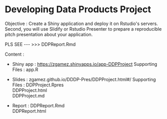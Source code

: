 # Developing Data Products Project

Objective : Create a Shiny application and deploy it on Rstudio's servers. Second, you will use Slidify or Rstudio Presenter to prepare a reproducible pitch presentation about your application.

PLS SEE --- >>> DDPReport.Rmd 

Content :

- Shiny app : https://zgamez.shinyapps.io/app-DDPProject
  Supporting Files :
    app.R 

- Slides :  zgamez.github.io/DDDP-Pres/DDPProject.html#/
  Supporting Files :
     DDPProject.Rpres 	
	   DDPProject.html 	 
	   DDPProject.md 

- Report : 
     DDPReport.Rmd 	 
	   DDPReport.html


